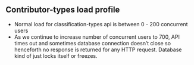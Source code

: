 Contributor-types load profile
---------------------------------
* Normal load for classification-types api is between 0 - 200 concurrent users
* As we continue to increase number of concurrent users to 700, API times out and sometimes database connection doesn’t close so henceforth no response is returned for any HTTP request. Database kind of just locks itself or freezes.